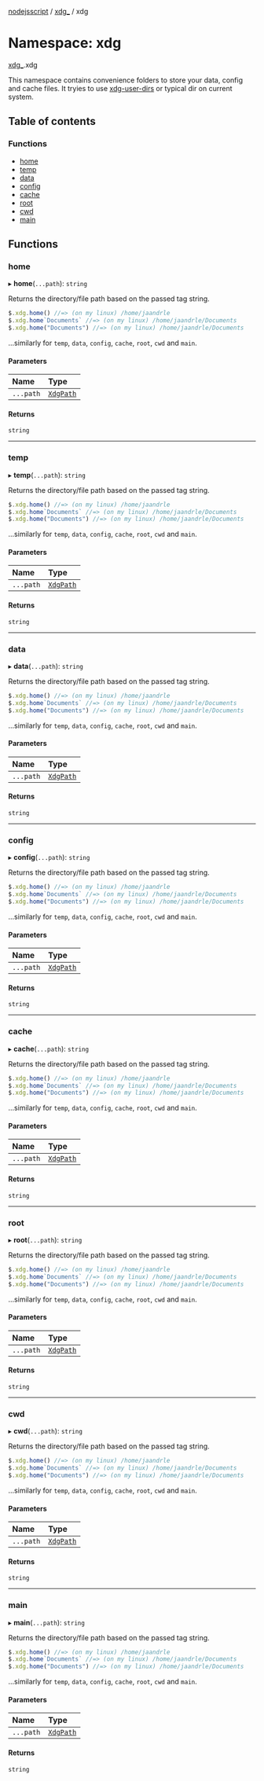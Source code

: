 [nodejsscript](../README.md) / [xdg\_](xdg_.md) / xdg

# Namespace: xdg

[xdg_](xdg_.md).xdg

This namespace contains convenience folders to store your data, config and cache files.
It tryies to use [xdg-user-dirs](https://www.freedesktop.org/wiki/Software/xdg-user-dirs/) or typical dir on current system.

## Table of contents

### Functions

- [home](xdg_.xdg.md#home)
- [temp](xdg_.xdg.md#temp)
- [data](xdg_.xdg.md#data)
- [config](xdg_.xdg.md#config)
- [cache](xdg_.xdg.md#cache)
- [root](xdg_.xdg.md#root)
- [cwd](xdg_.xdg.md#cwd)
- [main](xdg_.xdg.md#main)

## Functions

### home

▸ **home**(`...path`): `string`

Returns the directory/file path based on the passed tag string.
```js
$.xdg.home() //=> (on my linux) /home/jaandrle
$.xdg.home`Documents` //=> (on my linux) /home/jaandrle/Documents
$.xdg.home("Documents") //=> (on my linux) /home/jaandrle/Documents
```
…similarly for `temp`, `data`, `config`, `cache`, `root`, `cwd` and `main`.

#### Parameters

| Name | Type |
| :------ | :------ |
| `...path` | [`XdgPath`](xdg_.md#xdgpath) |

#### Returns

`string`

___

### temp

▸ **temp**(`...path`): `string`

Returns the directory/file path based on the passed tag string.
```js
$.xdg.home() //=> (on my linux) /home/jaandrle
$.xdg.home`Documents` //=> (on my linux) /home/jaandrle/Documents
$.xdg.home("Documents") //=> (on my linux) /home/jaandrle/Documents
```
…similarly for `temp`, `data`, `config`, `cache`, `root`, `cwd` and `main`.

#### Parameters

| Name | Type |
| :------ | :------ |
| `...path` | [`XdgPath`](xdg_.md#xdgpath) |

#### Returns

`string`

___

### data

▸ **data**(`...path`): `string`

Returns the directory/file path based on the passed tag string.
```js
$.xdg.home() //=> (on my linux) /home/jaandrle
$.xdg.home`Documents` //=> (on my linux) /home/jaandrle/Documents
$.xdg.home("Documents") //=> (on my linux) /home/jaandrle/Documents
```
…similarly for `temp`, `data`, `config`, `cache`, `root`, `cwd` and `main`.

#### Parameters

| Name | Type |
| :------ | :------ |
| `...path` | [`XdgPath`](xdg_.md#xdgpath) |

#### Returns

`string`

___

### config

▸ **config**(`...path`): `string`

Returns the directory/file path based on the passed tag string.
```js
$.xdg.home() //=> (on my linux) /home/jaandrle
$.xdg.home`Documents` //=> (on my linux) /home/jaandrle/Documents
$.xdg.home("Documents") //=> (on my linux) /home/jaandrle/Documents
```
…similarly for `temp`, `data`, `config`, `cache`, `root`, `cwd` and `main`.

#### Parameters

| Name | Type |
| :------ | :------ |
| `...path` | [`XdgPath`](xdg_.md#xdgpath) |

#### Returns

`string`

___

### cache

▸ **cache**(`...path`): `string`

Returns the directory/file path based on the passed tag string.
```js
$.xdg.home() //=> (on my linux) /home/jaandrle
$.xdg.home`Documents` //=> (on my linux) /home/jaandrle/Documents
$.xdg.home("Documents") //=> (on my linux) /home/jaandrle/Documents
```
…similarly for `temp`, `data`, `config`, `cache`, `root`, `cwd` and `main`.

#### Parameters

| Name | Type |
| :------ | :------ |
| `...path` | [`XdgPath`](xdg_.md#xdgpath) |

#### Returns

`string`

___

### root

▸ **root**(`...path`): `string`

Returns the directory/file path based on the passed tag string.
```js
$.xdg.home() //=> (on my linux) /home/jaandrle
$.xdg.home`Documents` //=> (on my linux) /home/jaandrle/Documents
$.xdg.home("Documents") //=> (on my linux) /home/jaandrle/Documents
```
…similarly for `temp`, `data`, `config`, `cache`, `root`, `cwd` and `main`.

#### Parameters

| Name | Type |
| :------ | :------ |
| `...path` | [`XdgPath`](xdg_.md#xdgpath) |

#### Returns

`string`

___

### cwd

▸ **cwd**(`...path`): `string`

Returns the directory/file path based on the passed tag string.
```js
$.xdg.home() //=> (on my linux) /home/jaandrle
$.xdg.home`Documents` //=> (on my linux) /home/jaandrle/Documents
$.xdg.home("Documents") //=> (on my linux) /home/jaandrle/Documents
```
…similarly for `temp`, `data`, `config`, `cache`, `root`, `cwd` and `main`.

#### Parameters

| Name | Type |
| :------ | :------ |
| `...path` | [`XdgPath`](xdg_.md#xdgpath) |

#### Returns

`string`

___

### main

▸ **main**(`...path`): `string`

Returns the directory/file path based on the passed tag string.
```js
$.xdg.home() //=> (on my linux) /home/jaandrle
$.xdg.home`Documents` //=> (on my linux) /home/jaandrle/Documents
$.xdg.home("Documents") //=> (on my linux) /home/jaandrle/Documents
```
…similarly for `temp`, `data`, `config`, `cache`, `root`, `cwd` and `main`.

#### Parameters

| Name | Type |
| :------ | :------ |
| `...path` | [`XdgPath`](xdg_.md#xdgpath) |

#### Returns

`string`
